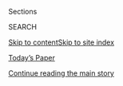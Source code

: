 <div id="app">

<div>

<div class="NYTAppHideMasthead css-1r6wvpq e1suatyy0">

<div class="section css-ui9rw0 e1suatyy2">

<div class="css-eph4ug er09x8g0">

<div class="css-6n7j50">

</div>

<span class="css-1dv1kvn">Sections</span>

<div class="css-10488qs">

<span class="css-1dv1kvn">SEARCH</span>

</div>

[Skip to content](#site-content)[Skip to site
index](#site-index)

</div>

<div class="css-10698na e1huz5gh0">

</div>

</div>

<div id="masthead-bar-one" class="section hasLinks css-15hmgas e1csuq9d3">

<div class="css-uqyvli e1csuq9d0">

</div>

<div class="css-1uqjmks e1csuq9d1">

</div>

<div class="css-9e9ivx">

[](https://myaccount.nytimes.com/auth/login?response_type=cookie&client_id=vi)

</div>

<div class="css-1bvtpon e1csuq9d2">

[Today’s Paper](https://www.nytimes.com/section/todayspaper)

</div>

</div>

</div>

</div>

<div data-aria-hidden="false">

<div id="site-content" data-role="main">

<div id="top-wrapper" class="css-15p45cc eaca97t0" type="top">

<div id="top-slug" class="css-19x0jxb eaca97t1" hidden="">

Advertisement

</div>

[Continue reading the main
story](#after-top)

<div class="ad top-wrapper" style="text-align:center;height:100%;display:block;min-height:90px">

<div id="top" class="place-ad" data-position="top" data-size-key="top">

</div>

</div>

<div id="after-top">

</div>

</div>

<div id="byline" class="section css-15h4p1b e9abtgs0">

<div class="css-1j21atc e1svk9qx1">

<div class="css-nfcc9b e1svk9qx3">

<div class="css-vl9dhg e1svk9qx5">

<div class="css-1nrhkj6 e1svk9qx6">

# Lazaro Gamio

</div>

## <span>Recent and archived work by Lazaro Gamio for The New York Times</span>

</div>

</div>

</div>

<div>

<div id="mid1-wrapper" class="css-1mn4oms eaca97t0" type="rank">

<div id="mid1-slug" class="css-1tag3rd eaca97t1">

Advertisement

</div>

[Continue reading the main
story](#after-mid1)

<div id="mid1" class="ad mid1-wrapper" style="text-align:center;height:100%;display:block">

</div>

<div id="after-mid1">

</div>

</div>

</div>

<div class="css-185go5a e1o5byef0">

<div class="css-15cbhtu">

  - [Latest](#stream-panel)
  - <span class="css-6n7j50">Search</span>
    <div class="control">
    <div class="label-container css-1dv1kvn">
    Search
    </div>
    <div class="css-wm4t3d">
    **<span id="clear-search-input" class="css-1dv1kvn">Clear this text
    input</span>
    </div>
    </div>
    <span class="css-1iovbfw"></span>

<div id="stream-panel" class="section css-8msx5b e1jz0cab1">

<div class="css-13mho3u">

1.  
    
    <div class="css-1cp3ece">
    
    <div class="css-1l4spti">
    
    [](/interactive/2020/07/23/us/coronavirus-hospitalizations-us.html)
    
    <div class="css-79elbk">
    
    ![](https://static01.nyt.com/images/2020/07/22/us/coronavirus-hospitalizations-us-promo-1595468186958/coronavirus-hospitalizations-us-promo-1595468186958-thumbWide-v9.png?quality=75&auto=webp&disable=upscale)
    
    </div>
    
    ## Where the Virus Is Sending People to Hospitals
    
    New data from nearly 50 cities shows the number of people
    hospitalized with coronavirus is rising in a wide expanse of hot
    spots around the country.
    
    <div class="css-1nqbnmb ea5icrr0">
    
    By <span class="css-1n7hynb">Lazaro Gamio, Sarah Mervosh
    <span>and</span> Keith
    Collins</span>
    
    </div>
    
    </div>
    
    <div class="css-1lc2l26 e1xfvim33">
    
    </div>
    
    </div>

2.  
    
    <div class="css-1cp3ece">
    
    <div class="css-1l4spti">
    
    [](/interactive/2020/07/09/us/coronavirus-cases-reopening-trends.html)
    
    <div class="css-79elbk">
    
    ![](https://static01.nyt.com/images/2020/07/09/us/coronavirus-cases-reopening-trends-promo-1594316434343/coronavirus-cases-reopening-trends-promo-1594316434343-thumbWide.jpg?quality=75&auto=webp&disable=upscale)
    
    </div>
    
    ## How Coronavirus Cases Have Risen Since States Reopened
    
    Reported cases are rising fast in many states that opened early,
    while those that stayed shut down longer are largely seeing
    declines.
    
    <div class="css-1nqbnmb ea5icrr0">
    
    By <span class="css-1n7hynb">Lazaro
    Gamio</span>
    
    </div>
    
    </div>
    
    <div class="css-1lc2l26 e1xfvim33">
    
    </div>
    
    </div>

3.  
    
    <div class="css-1cp3ece">
    
    <div class="css-1l4spti">
    
    [](/2020/06/27/us/politics/coronavirus-trump-mood-poll.html)
    
    <div class="css-79elbk">
    
    ![](https://static01.nyt.com/images/2020/06/26/us/politics/26mood-poll1/26mood-poll1-thumbWide.jpg?quality=75&auto=webp&disable=upscale)
    
    </div>
    
    ## How Americans Feel About the Country Right Now: Anxious. Hopeful.
    
    Exhausted and angry as they face a series of crises, many voters
    nevertheless remain optimistic about the future, a poll shows,
    viewing this moment as a chance for progress, one they can help
    shape.
    
    <div class="css-1nqbnmb ea5icrr0">
    
    By <span class="css-1n7hynb">Lisa Lerer, Elaina Plott
    <span>and</span> Lazaro
    Gamio</span>
    
    </div>
    
    </div>
    
    <div class="css-1lc2l26 e1xfvim33">
    
    </div>
    
    </div>

4.  
    
    <div class="css-1cp3ece">
    
    <div class="css-1l4spti">
    
    [](/interactive/2020/06/19/us/us-coronavirus-covid-death-toll.html)
    
    <div class="css-79elbk">
    
    ![](https://static01.nyt.com/images/2020/06/17/us/coronavirus-deaths-count-promo-1592447851579/coronavirus-deaths-count-promo-1592447851579-thumbWide-v4.jpg?quality=75&auto=webp&disable=upscale)
    
    </div>
    
    ## Is the Coronavirus Death Tally Inflated? Here’s Why Experts Say No
    
    Though imperfect, the C.D.C.’s process for counting these deaths is
    decades-old. In fact, experts say the toll of nearly 120,000 U.S.
    Covid-19 deaths is most likely an undercount.
    
    <div class="css-1nqbnmb ea5icrr0">
    
    By <span class="css-1n7hynb">Amy Schoenfeld Walker, Lisa Waananen
    Jones <span>and</span> Lazaro
    Gamio</span>
    
    </div>
    
    </div>
    
    <div class="css-1lc2l26 e1xfvim33">
    
    </div>
    
    </div>

5.  
    
    <div class="css-1cp3ece">
    
    <div class="css-1l4spti">
    
    [](/interactive/2020/06/03/us/minneapolis-police-use-of-force.html)
    
    <div class="css-79elbk">
    
    ![](https://static01.nyt.com/images/2020/06/02/us/minneapolis-police-violence-promo-1591152401883/minneapolis-police-violence-promo-1591152401883-thumbWide-v2.png?quality=75&auto=webp&disable=upscale)
    
    </div>
    
    ## Minneapolis Police Use Force Against Black People at 7 Times the Rate of Whites
    
    When the officers use kicks, chokeholds, punches, takedowns, Mace
    spray, Tasers and the like, the person subject to that force is
    black about 60 percent of the time.
    
    <div class="css-1nqbnmb ea5icrr0">
    
    By <span class="css-1n7hynb">Richard A. Oppel Jr. <span>and</span>
    Lazaro
    Gamio</span>
    
    </div>
    
    </div>
    
    <div class="css-1lc2l26 e1xfvim33">
    
    </div>
    
    </div>

6.  
    
    <div class="css-1cp3ece">
    
    <div class="css-1l4spti">
    
    [](/es/2020/05/26/espanol/mundo/100000-victimas-covid-estados-unidos.html)
    
    <div class="css-79elbk">
    
    ![](https://static01.nyt.com/images/2020/05/23/arts/us-obits-social/us-obits-social-thumbWide-v5.jpg?quality=75&auto=webp&disable=upscale)
    
    </div>
    
    ## Una pérdida incalculable
    
    Estados Unidos alcanza en mayo un hito nefasto en el brote de
    coronavirus. Cada nombre representa una de las 100.000 vidas que se
    han perdido. Pero un recuento se queda corto. Estos recuerdos,
    reunidos de obituarios y esquelas de todo el país, nos ayudan a
    estimar lo que se ha perdido.
    
    <div class="css-1nqbnmb ea5icrr0">
    
    By <span class="css-1n7hynb">Dan Barry, Larry Buchanan, Clinton
    Cargill, Annie Daniel, Alain Delaquérière, Lazaro Gamio, Gabriel
    Gianordoli, Richard Harris, Barbara Harvey, John Haskins, Jon Huang,
    Simone Landon, Juliette Love, Grace Maalouf, Alex Matthews, Farah
    Mohamed, Steven Moity, Destinée-Charisse Royal, Matt Ruby
    <span>and</span> Eden Weingart</span>
    
    </div>
    
    <div class="css-185051n">
    
    [Read in
    English](https://www.nytimes.com/interactive/2020/05/24/us/us-coronavirus-deaths-100000.html "Read in English")
    
    </div>
    
    </div>
    
    <div class="css-1lc2l26 e1xfvim33">
    
    </div>
    
    </div>

7.  
    
    <div class="css-1cp3ece">
    
    <div class="css-1l4spti">
    
    [](/interactive/2020/05/24/us/us-coronavirus-deaths-100000.html)
    
    <div class="css-79elbk">
    
    ![](https://static01.nyt.com/images/2020/05/23/arts/us-obits-social/us-obits-social-thumbWide-v5.jpg?quality=75&auto=webp&disable=upscale)
    
    </div>
    
    ## Remembering the 100,000 Lives Lost to Coronavirus in America
    
    As the U.S. reached a grim milestone in the outbreak, The New York
    Times gathered names of the dead and memories of their lives from
    obituaries across the country.
    
    <div class="css-1nqbnmb ea5icrr0">
    
    By <span class="css-1n7hynb">Dan Barry, Larry Buchanan, Clinton
    Cargill, Annie Daniel, Alain Delaquérière, Lazaro Gamio, Gabriel
    Gianordoli, Richard Harris, Barbara Harvey, John Haskins, Jon Huang,
    Simone Landon, Juliette Love, Grace Maalouf, Alex Matthews, Farah
    Mohamed, Steven Moity, Destinée-Charisse Royal, Matt Ruby
    <span>and</span> Eden
    Weingart</span>
    
    </div>
    
    </div>
    
    <div class="css-1lc2l26 e1xfvim33">
    
    </div>
    
    </div>

8.  
    
    <div class="css-1cp3ece">
    
    <div class="css-1l4spti">
    
    [](/interactive/2020/05/12/us/coronavirus-reopening-shutdown.html)
    
    <div class="css-79elbk">
    
    ![](https://static01.nyt.com/images/2020/05/12/us/states-reopen-movement-coronavirus-promo-1589337019861/states-reopen-movement-coronavirus-promo-1589337019861-thumbWide.jpg?quality=75&auto=webp&disable=upscale)
    
    </div>
    
    ## As Coronavirus Restrictions Lift, Millions in U.S. Are Leaving Home Again
    
    Many states have moved to reopen businesses and public life, and the
    share of people sheltering in place has dropped, an analysis of
    cellphone location data shows.
    
    <div class="css-1nqbnmb ea5icrr0">
    
    By <span class="css-1n7hynb">Gabriel J.X. Dance <span>and</span>
    Lazaro
    Gamio</span>
    
    </div>
    
    </div>
    
    <div class="css-1lc2l26 e1xfvim33">
    
    </div>
    
    </div>

9.  
    
    <div class="css-1cp3ece">
    
    <div class="css-1l4spti">
    
    [](/interactive/2020/04/22/us/coronavirus-death-rates.html)
    
    <div class="css-79elbk">
    
    ![](https://static01.nyt.com/images/2020/04/21/us/coronavirus-states-cases-deaths-promo-1587522450530/coronavirus-states-cases-deaths-promo-1587522450530-thumbWide.jpg?quality=75&auto=webp&disable=upscale)
    
    </div>
    
    ## State by State: Comparing Coronavirus Death Rates Across the U.S.
    
    Even as governors look to lift restrictions, the country continues
    to see spikes in deaths from the coronavirus.
    
    <div class="css-1nqbnmb ea5icrr0">
    
    By <span class="css-1n7hynb">Lazaro
    Gamio</span>
    
    </div>
    
    </div>
    
    <div class="css-1lc2l26 e1xfvim33">
    
    </div>
    
    </div>

10. 
    
    <div class="css-1cp3ece">
    
    <div class="css-1l4spti">
    
    [](/interactive/2020/04/06/us/coronavirus-deaths-united-states.html)
    
    <div class="css-79elbk">
    
    ![](https://static01.nyt.com/images/2020/04/06/us/coronavirus-deaths-united-states-promo-1586231664844/coronavirus-deaths-united-states-promo-1586231664844-thumbWide-v4.jpg?quality=75&auto=webp&disable=upscale)
    
    </div>
    
    ## See How the Coronavirus Death Toll Grew Across the U.S.
    
    The number of deaths from the virus doubled to more than 10,000 in
    fewer than five days, and two-thirds of the country’s metro areas
    have had at least one person succumb to the virus.
    
    <div class="css-1nqbnmb ea5icrr0">
    
    By <span class="css-1n7hynb">Lazaro Gamio <span>and</span> Karen
    Yourish</span>
    
    </div>
    
    </div>
    
    <div class="css-1lc2l26 e1xfvim33">
    
    </div>
    
    </div>

<div class="css-13mho3u">

<div class="css-1t62hi8">

<div class="css-1stvaey">

Show
More

<div>

<div style="border:0;clip:rect(0 0 0 0);height:1px;margin:-1px;overflow:hidden;white-space:nowrap;padding:0;width:1px;position:absolute" data-role="log" data-aria-live="assertive">

</div>

<div style="border:0;clip:rect(0 0 0 0);height:1px;margin:-1px;overflow:hidden;white-space:nowrap;padding:0;width:1px;position:absolute" data-role="log" data-aria-live="assertive">

</div>

<div style="border:0;clip:rect(0 0 0 0);height:1px;margin:-1px;overflow:hidden;white-space:nowrap;padding:0;width:1px;position:absolute" data-role="log" data-aria-live="polite">

</div>

<div style="border:0;clip:rect(0 0 0 0);height:1px;margin:-1px;overflow:hidden;white-space:nowrap;padding:0;width:1px;position:absolute" data-role="log" data-aria-live="polite">

</div>

</div>

</div>

</div>

</div>

</div>

<div class="css-g6hk37 supplemental">

<div id="mid2-wrapper" class="css-10wkyv7 eaca97t0" type="lede">

<div id="mid2-slug" class="css-1tag3rd eaca97t1">

Advertisement

</div>

[Continue reading the main
story](#after-mid2)

<div id="mid2" class="ad mid2-wrapper" style="text-align:center;height:100%;display:block;min-height:250px">

</div>

<div id="after-mid2">

</div>

</div>

</div>

</div>

</div>

</div>

</div>

</div>

## Site Index

<div>

</div>

## Site Information Navigation

  - [© <span>2020</span> <span>The New York Times
    Company</span>](https://help.nytimes.com/hc/en-us/articles/115014792127-Copyright-notice)

<!-- end list -->

  - [NYTCo](https://www.nytco.com/)
  - [Contact
    Us](https://help.nytimes.com/hc/en-us/articles/115015385887-Contact-Us)
  - [Work with us](https://www.nytco.com/careers/)
  - [Advertise](https://nytmediakit.com/)
  - [T Brand Studio](http://www.tbrandstudio.com/)
  - [Your Ad
    Choices](https://www.nytimes.com/privacy/cookie-policy#how-do-i-manage-trackers)
  - [Privacy](https://www.nytimes.com/privacy)
  - [Terms of
    Service](https://help.nytimes.com/hc/en-us/articles/115014893428-Terms-of-service)
  - [Terms of
    Sale](https://help.nytimes.com/hc/en-us/articles/115014893968-Terms-of-sale)
  - [Site
    Map](https://spiderbites.nytimes.com)
  - [Help](https://help.nytimes.com/hc/en-us)
  - [Subscriptions](https://www.nytimes.com/subscription?campaignId=37WXW)

</div>

</div>
